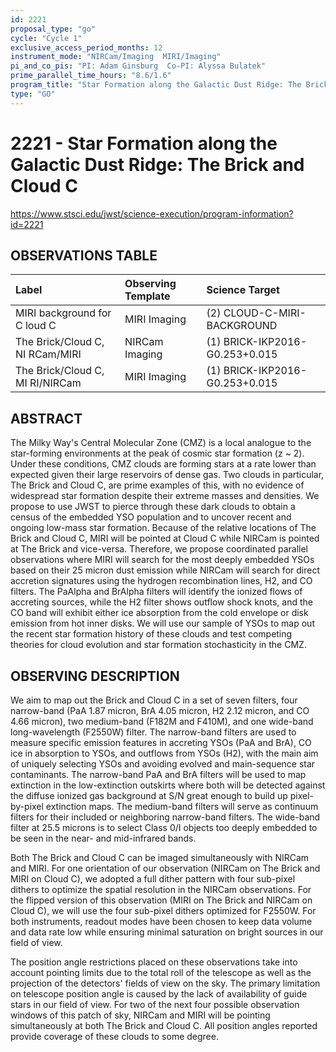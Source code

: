 ```yaml
---
id: 2221
proposal_type: "go"
cycle: "Cycle 1"
exclusive_access_period_months: 12
instrument_mode: "NIRCam/Imaging  MIRI/Imaging"
pi_and_co_pis: "PI: Adam Ginsburg  Co-PI: Alyssa Bulatek"
prime_parallel_time_hours: "8.6/1.6"
program_title: "Star Formation along the Galactic Dust Ridge: The Brick and Cloud C"
type: "GO"
---
```

# 2221 - Star Formation along the Galactic Dust Ridge: The Brick and Cloud C
https://www.stsci.edu/jwst/science-execution/program-information?id=2221
## OBSERVATIONS TABLE
| Label                               | Observing Template | Science Target                     |
| :---------------------------------- | :----------------- | :--------------------------------- |
| MIRI background for C loud C        | MIRI Imaging       | (2) CLOUD-C-MIRI-BACKGROUND        |
| The Brick/Cloud C, NI RCam/MIRI     | NIRCam Imaging     | (1) BRICK-IKP2016-G0.253+0.015    |
| The Brick/Cloud C, MI RI/NIRCam     | MIRI Imaging       | (1) BRICK-IKP2016-G0.253+0.015    |

## ABSTRACT

The Milky Way's Central Molecular Zone (CMZ) is a local analogue to the star-forming environments at the peak of cosmic star formation (z ~ 2). Under these conditions, CMZ clouds are forming stars at a rate lower than expected given their large reservoirs of dense gas. Two clouds in particular, The Brick and Cloud C, are prime examples of this, with no evidence of widespread star formation despite their extreme masses and densities. We propose to use JWST to pierce through these dark clouds to obtain a census of the embedded YSO population and to uncover recent and ongoing low-mass star formation. Because of the relative locations of The Brick and Cloud C, MIRI will be pointed at Cloud C while NIRCam is pointed at The Brick and vice-versa. Therefore, we propose coordinated parallel observations where MIRI will search for the most deeply embedded YSOs based on their 25 micron dust emission while NIRCam will search for direct accretion signatures using the hydrogen recombination lines, H2, and CO filters. The PaAlpha and BrAlpha filters will identify the ionized flows of accreting sources, while the H2 filter shows outflow shock knots, and the CO band will exhibit either ice absorption from the cold envelope or disk emission from hot inner disks. We will use our sample of YSOs to map out the recent star formation history of these clouds and test competing theories for cloud evolution and star formation stochasticity in the CMZ.

## OBSERVING DESCRIPTION

We aim to map out the Brick and Cloud C in a set of seven filters, four narrow-band (PaA 1.87 micron, BrA 4.05 micron, H2 2.12 micron, and CO 4.66 micron), two medium-band (F182M and F410M), and one wide-band long-wavelength (F2550W) filter. The narrow-band filters are used to measure specific emission features in accreting YSOs (PaA and BrA), CO ice in absorption to YSOs, and outflows from YSOs (H2), with the main aim of uniquely selecting YSOs and avoiding evolved and main-sequence star contaminants. The narrow-band PaA and BrA filters will be used to map extinction in the low-extinction outskirts where both will be detected against the diffuse ionized gas background at S/N great enough to build up pixel-by-pixel extinction maps. The medium-band filters will serve as continuum filters for their included or neighboring narrow-band filters. The wide-band filter at 25.5 microns is to select Class 0/I objects too deeply embedded to be seen in the near- and mid-infrared bands.

Both The Brick and Cloud C can be imaged simultaneously with NIRCam and MIRI. For one orientation of our observation (NIRCam on The Brick and MIRI on Cloud C), we adopted a full dither pattern with four sub-pixel dithers to optimize the spatial resolution in the NIRCam observations. For the flipped version of this observation (MIRI on The Brick and NIRCam on Cloud C), we will use the four sub-pixel dithers optimized for F2550W. For both instruments, readout modes have been chosen to keep data volume and data rate low while ensuring minimal saturation on bright sources in our field of view.

The position angle restrictions placed on these observations take into account pointing limits due to the total roll of the telescope as well as the projection of the detectors' fields of view on the sky. The primary limitation on telescope position angle is caused by the lack of availability of guide stars in our field of view. For two of the next four possible observation windows of this patch of sky, NIRCam and MIRI will be pointing simultaneously at both The Brick and Cloud C. All position angles reported provide coverage of these clouds to some degree.